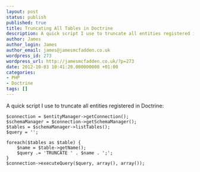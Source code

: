 ```yaml
---
layout: post
status: publish
published: true
title: Truncating All Tables in Doctrine
description: A quick script I use to truncate all entities registered in Doctrine
author: James
author_login: James
author_email: james@jamesmcfadden.co.uk
wordpress_id: 273
wordpress_url: http://jamesmcfadden.co.uk/?p=273
date: 2012-10-03 10:41:20.000000000 +01:00
categories:
- PHP
- Doctrine
tags: []
---
```

A quick script I use to truncate all entities registered in Doctrine:

    $connection = $entityManager->getConnection();
    $schemaManager = $connection->getSchemaManager();
    $tables = $schemaManager->listTables();
    $query = '';

    foreach($tables as $table) {
        $name = $table->getName();
        $query .= 'TRUNCATE ' . $name . ';';
    }
    $connection->executeQuery($query, array(), array());